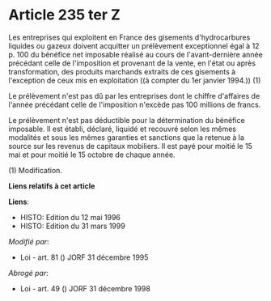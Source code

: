 # Article 235 ter Z

Les entreprises qui exploitent en France des gisements d'hydrocarbures liquides ou gazeux doivent acquitter un prélèvement
exceptionnel égal à 12 p. 100 du bénéfice net imposable réalisé au cours de l'avant-dernière année précédant celle de
l'imposition et provenant de la vente, en l'état ou après transformation, des produits marchands extraits de ces gisements à
l'exception de ceux mis en exploitation ((à compter du 1er janvier 1994.)) (1)

Le prélèvement n'est pas dû par les entreprises dont le chiffre d'affaires de l'année précédant celle de l'imposition
n'excède pas 100 millions de francs.

Le prélèvement n'est pas déductible pour la détermination du bénéfice imposable. Il est établi, déclaré, liquidé et recouvré
selon les mêmes modalités et sous les mêmes garanties et sanctions que la retenue à la source sur les revenus de capitaux
mobiliers. Il est payé pour moitié le 15 mai et pour moitié le 15 octobre de chaque année.

(1) Modification.

**Liens relatifs à cet article**

**Liens**:

  - HISTO: Edition du 12 mai 1996
  - HISTO: Edition du 31 mars 1999

_Modifié par_:

  - Loi - art. 81 () JORF 31 décembre 1995

_Abrogé par_:

  - Loi - art. 49 () JORF 31 décembre 1998
